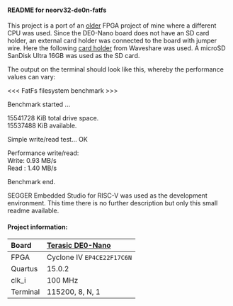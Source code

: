 #### README for neorv32-de0n-fatfs
This project is a port of an [older](https://www.emb4fun.de/fpga/fatfs/index.html) FPGA project of mine
where a different CPU was used. Since the DE0-Nano board does not have an SD card holder, an external
card holder was connected to the board with jumper wire. Here the following [card holder](https://www.waveshare.com/wiki/Micro_SD_Storage_Board)
from Waveshare was used. A microSD SanDisk Ultra 16GB was used as the SD card.

The output on the terminal should look like this, whereby the performance values can vary:

<<< FatFs filesystem benchmark >>>

Benchmark started ...

  15541728 KiB total drive space.<br>
  15537488 KiB available.

Simple write/read test... OK

Performance write/read:<br>
Write:  0.93 MB/s<br>
Read :  1.40 MB/s

Benchmark end.

SEGGER Embedded Studio for RISC-V was used as the development environment.
This time there is no further description but only this small readme available.


#### Project information:

| Board    | [Terasic DE0-Nano](https://www.terasic.com.tw/cgi-bin/page/archive.pl?Language=English&CategoryNo=139&No=593) |
| :------- | :------------- |
| FPGA     | Cyclone IV `EP4CE22F17C6N` |
| Quartus  | 15.0.2         |
| clk_i    | 100 MHz        |
| Terminal | 115200, 8, N, 1 |

